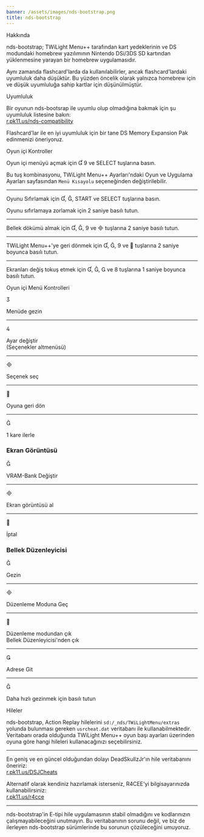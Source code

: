 ```yaml
---
banner: /assets/images/nds-bootstrap.png
title: nds-bootstrap
---
```


<div id="about" class="section-title">Hakkında</div>
<div class="section-body">
    <p>
        nds-bootstrap; TWiLight Menu++ tarafından kart yedeklerinin ve DS modundaki homebrew yazılımının Nintendo DSi/3DS SD kartından yüklenmesine yarayan bir homebrew uygulamasıdır.
    </p>
    <p>
        Aynı zamanda flashcard'larda da kullanılabilirler, ancak flashcard'lardaki uyumluluk daha düşüktür. Bu yüzden öncelik olarak yalnızca homebrew için ve düşük uyumluluğa sahip kartlar için düşünülmüştür.
    </p>
</div>

<div id="compatibility" class="section-title">Uyumluluk</div>
<div class="section-body">
    <p>
        Bir oyunun nds-bootsrap ile uyumlu olup olmadığına bakmak için şu uyumluluk listesine bakın: <br><a href="https://r.pk11.us/nds-compatibility">r.pk11.us/nds-compatibility</a>
    </p>
    <p>
        Flashcard'lar ile en iyi uyumluluk için bir tane DS Memory Expansion Pak edinmenizi öneriyoruz.
    </p>
</div>

<div id="controls" class="section-title">Oyun içi Kontroller</div>
<div class="section-body">
    <p>
        Oyun içi menüyü açmak için &#xE004; &#xE07A; ve SELECT tuşlarına basın.
    </p>
    <p>
        Bu tuş kombinasyonu, TWiLight Menu++ Ayarları'ndaki Oyun ve Uygulama Ayarları sayfasından <code>Menü Kısayolu</code> seçeneğinden değiştirilebilir.
    </p>
    <hr>
    <p>
        Oyunu Sıfırlamak için &#xE004;, &#xE005;, START ve SELECT tuşlarına basın.
    </p>
    <p>
        Oyunu sıfırlamaya zorlamak için 2 saniye basılı tutun.
    </p>
    <hr>
    <p>
        Bellek dökümü almak için &#xE004;, &#xE005;, &#xE07A; ve &#xE000; tuşlarına 2 saniye basılı tutun.
    </p>
    <hr>
    <p>
        TWiLight Menu++'ye geri dönmek için &#xE004;, &#xE005;, &#xE07A; ve &#xE001; tuşlarına 2 saniye boyunca basılı tutun.
    </p>
    <hr>
    <p>
        Ekranları değiş tokuş etmek için &#xE004;, &#xE005;, &#xE002; ve &#xE079; tuşlarına 1 saniye boyunca basılı tutun.
    </p>
</div>

<div id="menu-controls" class="section-title">Oyun içi Menü Kontrolleri</div>
<div class="section-body">
    <div class="button-action-group">
        <p class="button-action button">&#xE07D;</p>
        <p class="button-action-text">Menüde gezin</p>
    </div>
    <hr>
    <div class="button-action-group">
        <p class="button-action button">&#xE07E;</p>
        <p class="button-action-text">Ayar değiştir<br>(Seçenekler altmenüsü)</p>
    </div>
    <hr>
    <div class="button-action-group">
        <p class="button-action button">&#xE000;</p>
        <p class="button-action-text">Seçenek seç</p>
    </div>
    <hr>
    <div class="button-action-group">
        <p class="button-action button">&#xE001;</p>
        <p class="button-action-text">Oyuna geri dön</p>
    </div>
    <hr>
    <div class="button-action-group">
        <p class="button-action button">&#xE005;</p>
        <p class="button-action-text">1 kare ilerle</p>
    </div>
    <h3>Ekran Görüntüsü</h3>
    <div class="button-action-group">
        <p class="button-action button">&#xE006;</p>
        <p class="button-action-text">VRAM-Bank Değiştir</p>
    </div>
    <hr>
    <div class="button-action-group">
        <p class="button-action button">&#xE000;</p>
        <p class="button-action-text">Ekran görüntüsü al</p>
    </div>
    <hr>
    <div class="button-action-group">
        <p class="button-action button">&#xE001;</p>
        <p class="button-action-text">İptal</p>
    </div>
    <h3>Bellek Düzenleyicisi</h3>
    <div class="button-action-group">
        <p class="button-action button">&#xE006;</p>
        <p class="button-action-text">Gezin</p>
    </div>
    <hr>
    <div class="button-action-group">
        <p class="button-action button">&#xE000;</p>
        <p class="button-action-text">Düzenleme Moduna Geç</p>
    </div>
    <hr>
    <div class="button-action-group">
        <p class="button-action button">&#xE001;</p>
        <p class="button-action-text">Düzenleme modundan çık<br>Bellek Düzenleyicisi'nden çık</p>
    </div>
    <hr>
    <div class="button-action-group">
        <p class="button-action button">&#xE003;</p>
        <p class="button-action-text">Adrese Git</p>
    </div>
    <hr>
    <div class="button-action-group">
        <p class="button-action button">&#xE005;</p>
        <p class="button-action-text">Daha hızlı gezinmek için basılı tutun</p>
    </div>
</div>

<div id="cheats" class="section-title">Hileler</div>
<div class="section-body">
    <p>
        nds-bootstrap, Action Replay hilelerini <code>sd:/_nds/TWiLightMenu/extras</code> yolunda bulunması gereken <code>usrcheat.dat</code> veritabanı ile kullanabilmektedir. Veritabanı orada olduğunda TWiLight Menu++ oyun başı ayarları üzerinden oyuna göre hangi hileleri kullanacağınızı seçebilirsiniz.
    </p>
    <hr>
    <p>
        En geniş ve en güncel olduğundan dolayı DeadSkullzJr'ın hile veritabanını öneririz:<br><a href="https://r.pk11.us/DSJCheats">r.pk11.us/DSJCheats</a>
    </p>
    <p>
        Alternatif olarak kendiniz hazırlamak isterseniz, R4CEE'yi bilgisayarınızda kullanabilirsiniz:<br><a href="https://r.pk11.us/r4cce">r.pk11.us/r4cce</a>
    </p>
    <hr>
    <p>
        nds-bootstrap'in E-tipi hile uygulamasının stabil olmadığını ve kodlarınızın çalışmayabileceğini unutmayın. Bu veritabanının sorunu değil, ve biz de ilerleyen nds-bootstrap sürümlerinde bu sorunun çözüleceğini umuyoruz.
    </p>
</div>

